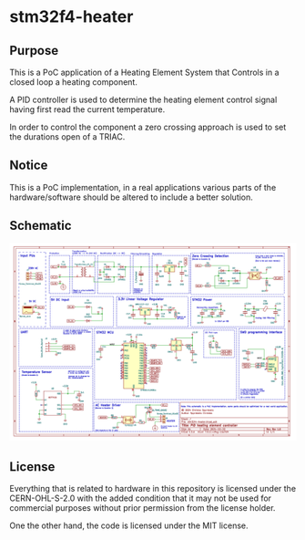 # stm32f4-heater

## Purpose
This is a PoC application of a Heating Element System that Controls in a closed
loop a heating component. 

A PID controller is used to determine the heating element control signal 
having first read the current temperature.

In order to control the component a zero crossing approach is used to set the
durations open of a TRIAC.


## Notice
This is a PoC implementation, in a real applications various parts of the hardware/software
should be altered to include a better solution.

## Schematic
![schematic](./doc/stm32l4-heater.png)

## License
Everything that is related to hardware in this repository is licensed under the CERN-OHL-S-2.0 with the added condition that it may not be used for commercial purposes without prior permission from the license holder.

One the other hand, the code is licensed under the MIT license. 
